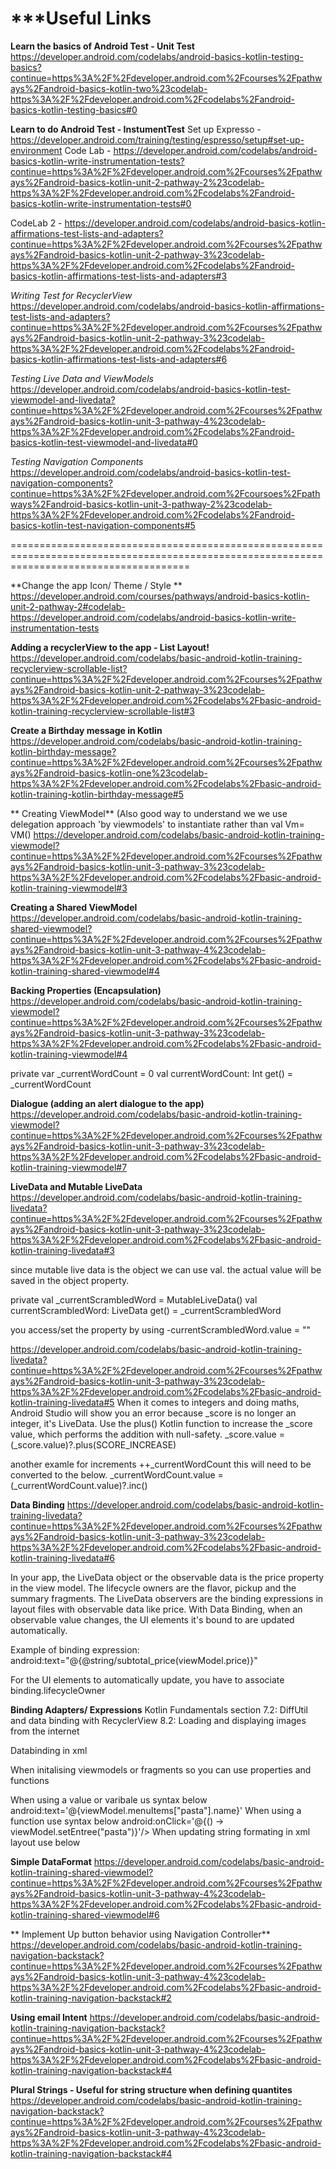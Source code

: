 ***Useful Links
=========================================================================================================================================
**Learn the basics of Android Test - Unit Test**
https://developer.android.com/codelabs/android-basics-kotlin-testing-basics?continue=https%3A%2F%2Fdeveloper.android.com%2Fcourses%2Fpathways%2Fandroid-basics-kotlin-two%23codelab-https%3A%2F%2Fdeveloper.android.com%2Fcodelabs%2Fandroid-basics-kotlin-testing-basics#0


**Learn to do Android Test -  InstumentTest**
Set up Expresso - https://developer.android.com/training/testing/espresso/setup#set-up-environment
Code Lab - https://developer.android.com/codelabs/android-basics-kotlin-write-instrumentation-tests?continue=https%3A%2F%2Fdeveloper.android.com%2Fcourses%2Fpathways%2Fandroid-basics-kotlin-unit-2-pathway-2%23codelab-https%3A%2F%2Fdeveloper.android.com%2Fcodelabs%2Fandroid-basics-kotlin-write-instrumentation-tests#0

CodeLab 2 -
https://developer.android.com/codelabs/android-basics-kotlin-affirmations-test-lists-and-adapters?continue=https%3A%2F%2Fdeveloper.android.com%2Fcourses%2Fpathways%2Fandroid-basics-kotlin-unit-2-pathway-3%23codelab-https%3A%2F%2Fdeveloper.android.com%2Fcodelabs%2Fandroid-basics-kotlin-affirmations-test-lists-and-adapters#3

*Writing Test for RecyclerView*
https://developer.android.com/codelabs/android-basics-kotlin-affirmations-test-lists-and-adapters?continue=https%3A%2F%2Fdeveloper.android.com%2Fcourses%2Fpathways%2Fandroid-basics-kotlin-unit-2-pathway-3%23codelab-https%3A%2F%2Fdeveloper.android.com%2Fcodelabs%2Fandroid-basics-kotlin-affirmations-test-lists-and-adapters#6

*Testing Live Data and ViewModels*
https://developer.android.com/codelabs/android-basics-kotlin-test-viewmodel-and-livedata?continue=https%3A%2F%2Fdeveloper.android.com%2Fcourses%2Fpathways%2Fandroid-basics-kotlin-unit-3-pathway-4%23codelab-https%3A%2F%2Fdeveloper.android.com%2Fcodelabs%2Fandroid-basics-kotlin-test-viewmodel-and-livedata#0

*Testing Navigation Components*
https://developer.android.com/codelabs/android-basics-kotlin-test-navigation-components?continue=https%3A%2F%2Fdeveloper.android.com%2Fcoursoes%2Fpathways%2Fandroid-basics-kotlin-unit-3-pathway-2%23codelab-https%3A%2F%2Fdeveloper.android.com%2Fcodelabs%2Fandroid-basics-kotlin-test-navigation-components#5

===========================================================================================================================================

**Change the app Icon/ Theme / Style **
https://developer.android.com/courses/pathways/android-basics-kotlin-unit-2-pathway-2#codelab-https://developer.android.com/codelabs/android-basics-kotlin-write-instrumentation-tests

**Adding a recyclerView to the app - List Layout!**
https://developer.android.com/codelabs/basic-android-kotlin-training-recyclerview-scrollable-list?continue=https%3A%2F%2Fdeveloper.android.com%2Fcourses%2Fpathways%2Fandroid-basics-kotlin-unit-2-pathway-3%23codelab-https%3A%2F%2Fdeveloper.android.com%2Fcodelabs%2Fbasic-android-kotlin-training-recyclerview-scrollable-list#3

**Create a Birthday message in Kotlin**
https://developer.android.com/codelabs/basic-android-kotlin-training-kotlin-birthday-message?continue=https%3A%2F%2Fdeveloper.android.com%2Fcourses%2Fpathways%2Fandroid-basics-kotlin-one%23codelab-https%3A%2F%2Fdeveloper.android.com%2Fcodelabs%2Fbasic-android-kotlin-training-kotlin-birthday-message#5


** Creating ViewModel** (Also good way to understand we we use delegation approach 'by viewmodels' to instantiate rather than val Vm= VM()
https://developer.android.com/codelabs/basic-android-kotlin-training-viewmodel?continue=https%3A%2F%2Fdeveloper.android.com%2Fcourses%2Fpathways%2Fandroid-basics-kotlin-unit-3-pathway-3%23codelab-https%3A%2F%2Fdeveloper.android.com%2Fcodelabs%2Fbasic-android-kotlin-training-viewmodel#3

**Creating a Shared ViewModel**
https://developer.android.com/codelabs/basic-android-kotlin-training-shared-viewmodel?continue=https%3A%2F%2Fdeveloper.android.com%2Fcourses%2Fpathways%2Fandroid-basics-kotlin-unit-3-pathway-4%23codelab-https%3A%2F%2Fdeveloper.android.com%2Fcodelabs%2Fbasic-android-kotlin-training-shared-viewmodel#4


**Backing Properties (Encapsulation)**
https://developer.android.com/codelabs/basic-android-kotlin-training-viewmodel?continue=https%3A%2F%2Fdeveloper.android.com%2Fcourses%2Fpathways%2Fandroid-basics-kotlin-unit-3-pathway-3%23codelab-https%3A%2F%2Fdeveloper.android.com%2Fcodelabs%2Fbasic-android-kotlin-training-viewmodel#4

private var _currentWordCount = 0
    val currentWordCount: Int get() = _currentWordCount
	

**Dialogue (adding an alert dialogue to the app)**
https://developer.android.com/codelabs/basic-android-kotlin-training-viewmodel?continue=https%3A%2F%2Fdeveloper.android.com%2Fcourses%2Fpathways%2Fandroid-basics-kotlin-unit-3-pathway-3%23codelab-https%3A%2F%2Fdeveloper.android.com%2Fcodelabs%2Fbasic-android-kotlin-training-viewmodel#7

**LiveData and Mutable LiveData**
https://developer.android.com/codelabs/basic-android-kotlin-training-livedata?continue=https%3A%2F%2Fdeveloper.android.com%2Fcourses%2Fpathways%2Fandroid-basics-kotlin-unit-3-pathway-3%23codelab-https%3A%2F%2Fdeveloper.android.com%2Fcodelabs%2Fbasic-android-kotlin-training-livedata#3

since mutable live data is the object we can use val. the actual value will be saved in the object property. 

private val _currentScrambledWord = MutableLiveData<String>()
    val currentScrambledWord: LiveData<String>
        get() = _currentScrambledWord

you access/set the property by using -currentScrambledWord.value = ""

https://developer.android.com/codelabs/basic-android-kotlin-training-livedata?continue=https%3A%2F%2Fdeveloper.android.com%2Fcourses%2Fpathways%2Fandroid-basics-kotlin-unit-3-pathway-3%23codelab-https%3A%2F%2Fdeveloper.android.com%2Fcodelabs%2Fbasic-android-kotlin-training-livedata#5
When it comes to integers and doing maths, Android Studio will show you an error because _score is no longer an integer, it's LiveData.
Use the plus() Kotlin function to increase the _score value, which performs the addition with null-safety.
 _score.value = (_score.value)?.plus(SCORE_INCREASE)
 
another examle for increments
++_currentWordCount
this will need to be converted to the below. 
 _currentWordCount.value = (_currentWordCount.value)?.inc()
 
**Data Binding**
https://developer.android.com/codelabs/basic-android-kotlin-training-livedata?continue=https%3A%2F%2Fdeveloper.android.com%2Fcourses%2Fpathways%2Fandroid-basics-kotlin-unit-3-pathway-3%23codelab-https%3A%2F%2Fdeveloper.android.com%2Fcodelabs%2Fbasic-android-kotlin-training-livedata#6

In your app, the LiveData object or the observable data is the price property in the view model. The lifecycle owners are the flavor, pickup and the summary fragments. The LiveData observers are the binding expressions in layout files with observable data like price. With Data Binding, when an observable value changes, the UI elements it's bound to are updated automatically.

Example of binding expression: android:text="@{@string/subtotal_price(viewModel.price)}"

For the UI elements to automatically update, you have to associate binding.lifecycleOwner

**Binding Adapters/ Expressions**
Kotlin Fundamentals 
section 7.2:  DiffUtil and data binding with RecyclerView
8.2:  Loading and displaying images from the internet

Databinding in xml

When initalising viewmodels or fragments so you can use properties and functions
<variable
    name="viewModel"
    type="com.example.lunchtray.model.OrderViewModel" />

<variable
    name="EntreeMenuFragment"
    type="com.example.lunchtray.ui.order.EntreeMenuFragment" />

When using a value or varibale us syntax below
   android:text='@{viewModel.menuItems["pasta"].name}'
When using a function use syntax below
    android:onClick='@{() -> viewModel.setEntree("pasta")}'/>
When updating string formating in xml layout use below



**Simple DataFormat**
https://developer.android.com/codelabs/basic-android-kotlin-training-shared-viewmodel?continue=https%3A%2F%2Fdeveloper.android.com%2Fcourses%2Fpathways%2Fandroid-basics-kotlin-unit-3-pathway-4%23codelab-https%3A%2F%2Fdeveloper.android.com%2Fcodelabs%2Fbasic-android-kotlin-training-shared-viewmodel#6

** Implement Up button behavior using Navigation Controller**
https://developer.android.com/codelabs/basic-android-kotlin-training-navigation-backstack?continue=https%3A%2F%2Fdeveloper.android.com%2Fcourses%2Fpathways%2Fandroid-basics-kotlin-unit-3-pathway-4%23codelab-https%3A%2F%2Fdeveloper.android.com%2Fcodelabs%2Fbasic-android-kotlin-training-navigation-backstack#2

**Using email Intent**
https://developer.android.com/codelabs/basic-android-kotlin-training-navigation-backstack?continue=https%3A%2F%2Fdeveloper.android.com%2Fcourses%2Fpathways%2Fandroid-basics-kotlin-unit-3-pathway-4%23codelab-https%3A%2F%2Fdeveloper.android.com%2Fcodelabs%2Fbasic-android-kotlin-training-navigation-backstack#4

**Plural Strings - Useful for string structure when defining quantites**
https://developer.android.com/codelabs/basic-android-kotlin-training-navigation-backstack?continue=https%3A%2F%2Fdeveloper.android.com%2Fcourses%2Fpathways%2Fandroid-basics-kotlin-unit-3-pathway-4%23codelab-https%3A%2F%2Fdeveloper.android.com%2Fcodelabs%2Fbasic-android-kotlin-training-navigation-backstack#4
